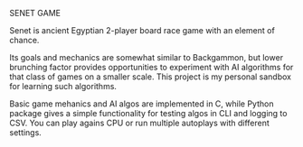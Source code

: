 SENET GAME

Senet is ancient Egyptian 2-player board race game with an element of chance.

Its goals and mechanics are somewhat similar to Backgammon, but lower brunching factor provides opportunities to experiment with AI algorithms for that class of games on a smaller scale. This project is my personal sandbox for learning such algorithms.

Basic game mehanics and AI algos are implemented in C, while Python package gives a simple functionality for testing algos in CLI and logging to CSV. You can play agains CPU or run multiple autoplays with different settings.
